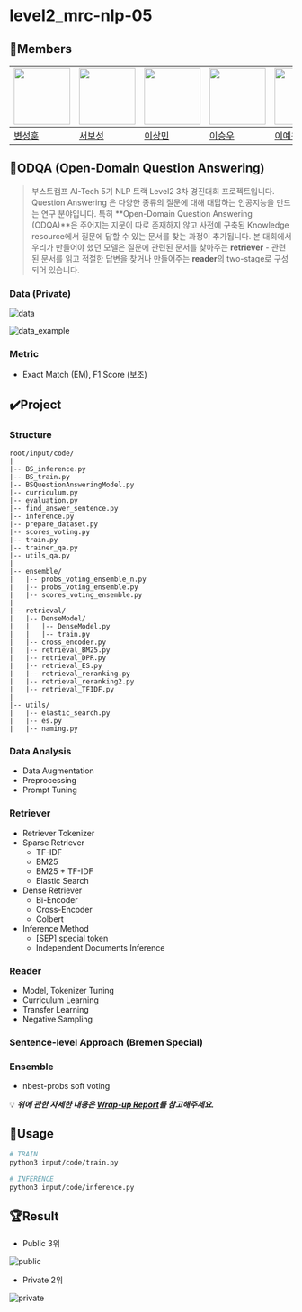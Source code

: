 # level2_mrc-nlp-05

## 🐴Members

|<img src='https://avatars.githubusercontent.com/u/102334596?v=4' height=100 width=100px></img>|<img src='https://avatars.githubusercontent.com/u/86002769?v=4' height=100 width=100px></img>|<img src='https://avatars.githubusercontent.com/u/107304584?v=' height=100 width=100px></img>|<img src='https://avatars.githubusercontent.com/u/60664644?v=4' height=100 width=100px></img>|<img src='https://avatars.githubusercontent.com/u/126854237?v=4' height=100 width=100px></img>
| --- | --- | --- | --- | --- |
| [변성훈](https://github.com/DNA-B) | [서보성](https://github.com/Seoboseong) | [이상민](https://github.com/SangMini2) | [이승우](https://github.com/OLAOOT) | [이예원](https://github.com/aeongaewon) |

## 📎ODQA (Open-Domain Question Answering)

> 부스트캠프 AI-Tech 5기 NLP 트랙 Level2 3차 경진대회 프로젝트입니다. Question Answering 은 다양한 종류의 질문에 대해 대답하는 인공지능을 만드는 연구 분야입니다. 특히 **Open-Domain Question Answering (ODQA)**은 주어지는 지문이 따로 존재하지 않고 사전에 구축된 Knowledge resource에서 질문에 답할 수 있는 문서를 찾는 과정이 추가됩니다. 본 대회에서 우리가 만들어야 했던 모델은 질문에 관련된 문서를 찾아주는 **retriever** - 관련된 문서를 읽고 적절한 답변을 찾거나 만들어주는 **reader**의 two-stage로 구성되어 있습니다.
> 

### Data (Private)

![data](https://github.com/boostcampaitech5/level2_nlp_mrc-nlp-05/assets/60664644/f3f5f7fc-97b0-41d2-b5d2-22b064673609)

![data_example](https://github.com/boostcampaitech5/level2_nlp_mrc-nlp-05/assets/60664644/22debc45-cf75-44ef-9c17-0611d7d459cf)

### Metric

- Exact Match (EM), F1 Score (보조)
  
## ✔️Project

### Structure

```
root/input/code/
|
|-- BS_inference.py
|-- BS_train.py
|-- BSQuestionAnsweringModel.py
|-- curriculum.py
|-- evaluation.py
|-- find_answer_sentence.py
|-- inference.py
|-- prepare_dataset.py
|-- scores_voting.py
|-- train.py
|-- trainer_qa.py
|-- utils_qa.py
|
|-- ensemble/
|   |-- probs_voting_ensemble_n.py
|   |-- probs_voting_ensemble.py
|   |-- scores_voting_ensemble.py
|
|-- retrieval/
|   |-- DenseModel/
|   |   |-- DenseModel.py
|   |   |-- train.py
|   |-- cross_encoder.py
|   |-- retrieval_BM25.py
|   |-- retrieval_DPR.py
|   |-- retrieval_ES.py
|   |-- retrieval_reranking.py
|   |-- retrieval_reranking2.py
|   |-- retrieval_TFIDF.py
|
|-- utils/
|   |-- elastic_search.py
|   |-- es.py
|   |-- naming.py

```

### Data Analysis

- Data Augmentation
- Preprocessing
- Prompt Tuning

### Retriever

- Retriever Tokenizer
- Sparse Retriever
    - TF-IDF
    - BM25
    - BM25 + TF-IDF
    - Elastic Search
- Dense Retriever
    - Bi-Encoder
    - Cross-Encoder
    - Colbert
- Inference Method
    - [SEP] special token
    - Independent Documents Inference

### Reader

- Model, Tokenizer Tuning
- Curriculum Learning
- Transfer Learning
- Negative Sampling

### Sentence-level Approach (Bremen Special)

### Ensemble

- nbest-probs soft voting


💡 __*위에 관한 자세한 내용은 [Wrap-up Report](https://github.com/boostcampaitech5/level2_klue-nlp-05/blob/main/%5BNLP-05%5Dklue_wrapup_report.pdf)를 참고해주세요.*__

## 🐞Usage

```bash
# TRAIN
python3 input/code/train.py

# INFERENCE
python3 input/code/inference.py
```

## 🏆Result

- Public 3위

![public](https://github.com/boostcampaitech5/level2_nlp_mrc-nlp-05/assets/60664644/440542d9-bf3c-4594-9d29-952cb6e2c545)


- Private 2위

![private](https://github.com/boostcampaitech5/level2_nlp_mrc-nlp-05/assets/60664644/9c42b0db-7501-41b0-b222-23b61033fe6a)